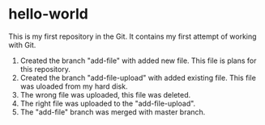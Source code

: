 # hello-world
This is my first repository in the Git. It contains my first attempt of working with Git.
1. Created the branch "add-file" with added new file. This file is plans for this repository.
2. Created the branch "add-file-upload" with added existing file. This file was uloaded from my hard disk.
3. The wrong file was uploaded, this file was deleted.
4. The right file was uploaded to the "add-file-upload".
5. The "add-file" branch was merged with master branch.
